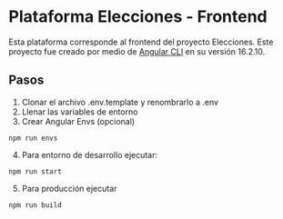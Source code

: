 # Plataforma Elecciones - Frontend

Esta plataforma corresponde al frontend del proyecto Elecciones. 
Este proyecto fue creado por medio de [Angular CLI](https://github.com/angular/angular-cli) en su versión 16.2.10.

## Pasos

1. Clonar el archivo .env.template y renombrarlo a .env
2. Llenar las variables de entorno 
3. Crear Angular Envs (opcional)
```
npm run envs
```

4. Para entorno de desarrollo ejecutar: 
```
npm run start
```

5. Para producción ejecutar
```
npm run build
```
